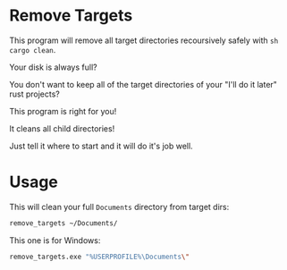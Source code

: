 # Remove Targets

This program will remove all target directories recoursively safely with ```sh cargo clean```.

Your disk is always full?

You don't want to keep all of the target directories of your "I'll do it later" rust projects?

This program is right for you!

It cleans all child directories!

Just tell it where to start and it will do it's job well.

# Usage

This will clean your full `Documents` directory from target dirs:
```sh
remove_targets ~/Documents/
```

This one is for Windows:
```sh
remove_targets.exe "%USERPROFILE%\Documents\"
```
